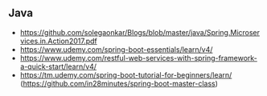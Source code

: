 ## Java

- https://github.com/solegaonkar/Blogs/blob/master/java/Spring.Microservices.in.Action2017.pdf
- https://www.udemy.com/spring-boot-essentials/learn/v4/
- https://www.udemy.com/restful-web-services-with-spring-framework-a-quick-start/learn/v4/
- https://tm.udemy.com/spring-boot-tutorial-for-beginners/learn/ (https://github.com/in28minutes/spring-boot-master-class)

